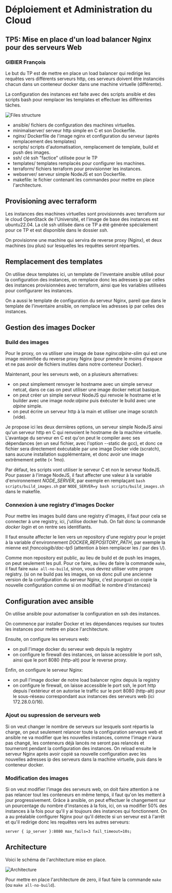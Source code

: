 # Déploiement et Administration du Cloud
## TP5: Mise en place d'un load balancer Nginx pour des serveurs Web
### GIBIER François


Le but du TP est de mettre en place un load balancer qui redirige les requêtes vers différents serveurs http, ces serveurs doivent être instanciés chacun dans un conteneur docker dans une machine virtuelle (différente).

La configuration des instances est faite avec des scripts ansible et des scripts bash pour remplacer les templates et effectuer les différentes tâches.

![Files structure](./images/files_structure.png)

- ansible/ fichiers de configuration des machines virtuelles.
- minimalserver/ serveur http simple en C et son Dockerfile.
- nginx/ Dockerfile de l'image nginx et configuration du serveur (après remplacement des templates)
- scripts/ scripts d'automatisation, remplacement de template, build et push des images.
- ssh/ clé ssh "factice" utilisée pour le TP
- templates/ templates remplacés pour configurer les machines.
- terraform/ fichiers terraform pour provisionner les instances.
- webserver/ serveur simple NodeJS et son Dockerfile.
- makefile: le fichier contenant les commandes pour mettre en place l'architecture.

## Provisioning avec terraform

Les instances des machines virtuelles sont provisionnés avec terraform sur le cloud OpenStack de l'Université, et l'image de base des instances est ubuntu22.04.
La clé ssh utilisée dans ce TP a été générée spécialement pour ce TP et est disponible dans le dossier *ssh*.

On provisionne une machine qui servira de reverse proxy (Nginx), et deux machines (ou plus) sur lesquelles les requêtes seront réparties.

## Remplacement des templates

On utilise deux templates ici, un template de l'inventaire ansible utilisé pour la configuration des instances, on remplace donc les adresses ip par celles des instances provisionnées avec terraform, ainsi que les variables utilisées pour configurarer les instances.

On a aussi le template de configuration du serveur Nginx, pareil que dans le template de l'inventaire ansible, on remplace les adresses ip par celles des instances.

## Gestion des images Docker

### Build des images

Pour le proxy, on va utiliser une image de base *nginx:alpine-slim* qui est une image minimifiée du reverse proxy Nginx (pour prendre le moins d'espace et ne pas avoir de fichiers inutiles dans notre conteneur Docker).

Maintenant, pour les serveurs web, on a plusieurs alternatives:
- on peut simplement renvoyer le hostname avec un simple serveur netcat, dans ce cas on peut utiliser une image docker netcat basique.
- on peut créer un simple serveur NodeJS qui renvoie le hostname et le builder avec une image *node:alpine* puis éxécuter le build avec une *alpine* simple.
- on peut écrire un serveur http à la main et utiliser une image scratch (vide).

Je propose ici les deux dernières options, un serveur simple NodeJS ainsi qu'un serveur http en C qui renvoient le hostname de la machine virtuelle.
L'avantage du serveur en C est qu'on peut le compiler avec ses dépendances (en un seul fichier, avec l'option --static de gcc), et donc ce fichier sera directement éxécutable par une image Docker vide (scratch), sans aucune installation supplémentaire, et donc avoir une image extrêmement petite (< 1mo).

Par défaut, les scripts vont utiliser le serveur C et non le serveur NodeJS. 
Pour passer à l'image NodeJS, il faut affecter une valeur à la variable d'environnement *NODE_SERVER*, par exemple en remplaçant `bash scripts/build_images.sh` par `NODE_SERVER=y bash scripts/build_images.sh` dans le makefile.

### Connexion à une registry d'images Docker

Pour mettre les images build dans une registry d'images, il faut pour cela se connecter à une registry, ici, j'utilise docker hub.
On fait donc la commande *docker login* et on rentre ses identifiants.

Il faut ensuite affecter le lien vers un repository d'une registry pour le projet à la variable d'environnement *DOCKER_REPOSITORY_PATH*, par exemple la mienne est *francoisgib\/dac-tp5* (attention à bien remplacer les / par des \\/).

Comme mon repository est public, au lieu de build et de push les images, on peut seulement les pull. Pour ce faire, au lieu de faire la commande `make`, il faut faire `make all-no-build`, sinon, vous devrez utiliser votre propre registry. (si on ne build pas les images, on va donc pull une ancienne version de la configuration du serveur Nginx, c'est pourquoi on copie la nouvelle configuration comme si on modifiait le nombre d'instances)

## Configuration avec ansible

On utilise ansible pour automatiser la configuration en ssh des instances.

On commence par installer Docker et les dépendances requises sur toutes les instances pour mettre en place l'architecture.

Ensuite, on configure les serveurs web:
- on pull l'image docker du serveur web depuis la registry
- on configure le firewall des instances, on laisse accessible le port ssh, ainsi que le port 8080 (http-alt) pour le reverse proxy.

Enfin, on configure le serveur Nginx:
- on pull l'image docker de notre load balancer nginx depuis la registry
- on configure le firewall, on laisse accessible le port ssh, le port http depuis l'extérieur et on autorise le traffic sur le port 8080 (http-alt) pour le sous-réseau correspondant aux instances des serveurs web (ici 172.28.0.0/16).

### Ajout ou supression de serveurs web

Si on veut changer le nombre de serveurs sur lesquels sont répartis la charge, on peut seulement relancer toute la configuration serveurs web et ansible ne va modifier que les nouvelles instances, comme l'image n'aura pas changé, les conteneurs déjà lancés ne seront pas relancés et tourneront pendant la configuration des instances.
On reload ensuite le serveur Nginx après avoir copié sa nouvelle configuration avec les nouvelles adresses ip des serveurs dans la machine virtuelle, puis dans le conteneur docker.

### Modification des images

Si on veut modifier l'image des serveurs web, on doit faire attention à ne pas relancer tout les conteneurs en même temps, il faut qu'on les mettent à jour progressivement.
Grâce à ansible, on peut effectuer le changement sur un pourcentage du nombre d'instances à la fois, ici, on va modifier 50% des instances à la fois pour qu'il y ai toujours des instances qui fonctionnent.
On a au préalable configurer Nginx pour qu'il détecte si un serveur est à l'arrêt et qu'il redirige donc les requêtes vers les autres serveurs:
```
server { ip_server }:8080 max_fails=3 fail_timeout=10s;
```

## Architecture

Voici le schéma de l'architecture mise en place.

![Architecture](./images/Architecture.svg)

Pour mettre en place l'architecture de zero, il faut faire la commande `make` (ou `make all-no-build`).